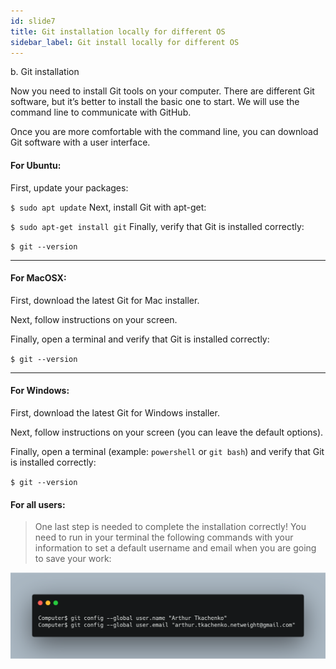 ```yaml
---
id: slide7
title: Git installation locally for different OS
sidebar_label: Git install locally for different OS
---
```




b. Git installation

Now you need to install Git tools on your computer. There are different Git software, but it’s better to install the basic one to start. We will use the command line to communicate with GitHub.

Once you are more comfortable with the command line, you can download Git software with a user interface.

#### For Ubuntu:
First, update your packages:

`$ sudo apt update`
Next, install Git with apt-get:

`$ sudo apt-get install git`
Finally, verify that Git is installed correctly:

`$ git --version`

---

#### For MacOSX:
First, download the latest Git for Mac installer.

Next, follow instructions on your screen.

Finally, open a terminal and verify that Git is installed correctly:

`$ git --version`

---

#### For Windows:
First, download the latest Git for Windows installer.

Next, follow instructions on your screen (you can leave the default options).


Finally, open a terminal (example: `powershell` or `git bash`) and verify that Git is installed correctly:

`$ git --version`



#### For all users:
> One last step is needed to complete the installation correctly! You need to run in your terminal the following commands with your information to set a default username and email when you are going to save your work:


![xxx](https://raw.githubusercontent.com/ChickenKyiv/awesome-git-article/master/img/carbon/a-001-git-config.png)

<!--
```
$ git config --global user.name "Arthur Tkachenko"
$ git config --global user.email "example@mail.com"
``` -->
